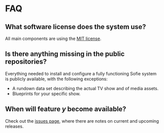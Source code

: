 # FAQ

## What software license does the system use?

All main components are using the [MIT license](https://opensource.org/licenses/MIT).

## Is there anything missing in the public repositories?

Everything needed to install and configure a fully functioning Sofie system is publicly available, with the following exceptions:

- A rundown data set describing the actual TV show and of media assets.
- Blueprints for your specific show.

## When will feature _y_ become available?

Check out the [issues page](https://github.com/Sofie-Automation/Sofie-TV-automation/issues?utf8=%E2%9C%93&q=is%3Aissue+label%3ARelease), where there are notes on current and upcoming releases.
